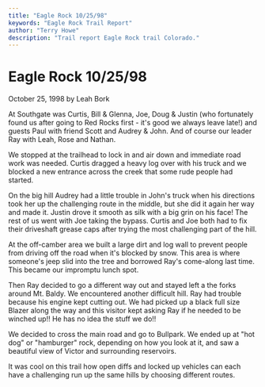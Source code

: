 ```yaml
---
title: "Eagle Rock 10/25/98"
keywords: "Eagle Rock Trail Report"
author: "Terry Howe"
description: "Trail report Eagle Rock trail Colorado."
---
```

# Eagle Rock 10/25/98

October 25, 1998
by Leah Bork

At Southgate was Curtis, Bill & Glenna, Joe, Doug & Justin (who fortunately found us after going to Red Rocks first - it's good we always leave late!) and guests Paul with friend Scott and Audrey & John. And of course our leader Ray with Leah, Rose and Nathan.

We stopped at the trailhead to lock in and air down and immediate road work was needed. Curtis dragged a heavy log over with his truck and we blocked a new entrance across the creek that some rude people had started.

On the big hill Audrey had a little trouble in John's truck when his directions took her up the challenging route in the middle, but she did it again her way and made it. Justin drove it smooth as silk with a big grin on his face! The rest of us went with Joe taking the bypass. Curtis and Joe both had to fix their driveshaft grease caps after trying the most challenging part of the hill.

At the off-camber area we built a large dirt and log wall to prevent people from driving off the road when it's blocked by snow. This area is where someone's jeep slid into the tree and borrowed Ray's come-along last time. This became our impromptu lunch spot.

Then Ray decided to go a different way out and stayed left a the forks around Mt. Baldy. We encountered another difficult hill. Ray had trouble because his engine kept cutting out. We had picked up a black full size Blazer along the way and this visitor kept asking Ray if he needed to be winched up!! He has no idea the stuff we do!!

We decided to cross the main road and go to Bullpark. We ended up at "hot dog" or "hamburger" rock, depending on how you look at it, and saw a beautiful view of Victor and surrounding reservoirs.

It was cool on this trail how open diffs and locked up vehicles can each have a challenging run up the same hills by choosing different routes.